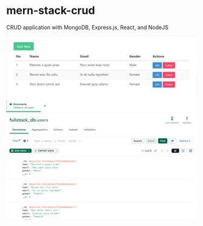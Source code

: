 # mern-stack-crud
CRUD application with MongoDB, Express.js, React, and NodeJS

![MERN CRUD application screenshot](./screenshots/list.png)
![MERN CRUD data](./screenshots/data.png)